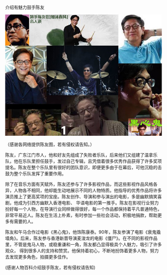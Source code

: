 介绍有魅力鼓手陈友


![介绍有魅力鼓手陈友](https://github.com/ywangnccu/ywang/blob/main/images/Drummer.jpg)

（感谢各网络提供陈友图，若有侵权请告知。）

陈友，广东江门市人，他和好友先组成了失败者乐队，后来他们又组建了温拿乐队，他在乐队里担任鼓手，发过自己专辑，且凭借着很多优秀作品获得了许多奖项提名。陈友在整个乐队里有很好的团队意识，即便更多由于在幕后，可他沉稳的击鼓为整个乐队发挥了重要作用。

除了在音乐方面有天赋外，陈友还参与了许多影视作品，而这些影视作品风格各异，人物各不相同，他却能生动地展示不同的人物特质。他指导的优秀作品将许多演员推上了更高奖项的宝座。陈友创作、导演和参与演出的电影，多是幽默搞笑喜剧，他成为引西方幽默入香港电影、
华语电影的第一推手。陈友在影视行业努力扮好每一个人物，在导演行业同样做得很好，每一个作品都保持着平凡普通特色，非常平易近人。陈友在生活上朴素，有时参加一些社会活动，积极地捐款，帮助更多有需要的人。

陈友和午马合作过电影《黑心鬼》，他饰陈康泰。90年，陈友参演了电影《衰鬼撬墙角》。后来，陈友参与香港新晋导演麦浚龙的电影《僵尸》。在不同的影视作品里，不管是鬼马人物，或稳重谦和一角，陈友都凸显得极具个人魅力，吸引了许多观众，
得到很多人的支持和赞赏。他保持着初心，不断地扮饰着更多人物，努力去发现更多角色，拍摄更多佳作。

(感谢人物百科介绍鼓手陈友，若有侵权请告知)
